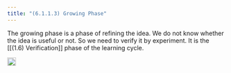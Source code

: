 ```yaml
---
title: "(6.1.1.3) Growing Phase"
---
```


The growing phase is a phase of refining the idea. We do not know whether the idea is useful or not. So we need to verify it by experiment. It is the [[(1.6) Verification]] phase of the learning cycle.

<img src='https://scrapbox.io/api/pages/nishio/en/icon' alt='en.icon' height="19.5"/>